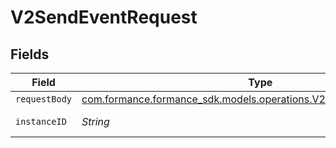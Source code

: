 # V2SendEventRequest


## Fields

| Field                                                                                                                   | Type                                                                                                                    | Required                                                                                                                | Description                                                                                                             |
| ----------------------------------------------------------------------------------------------------------------------- | ----------------------------------------------------------------------------------------------------------------------- | ----------------------------------------------------------------------------------------------------------------------- | ----------------------------------------------------------------------------------------------------------------------- |
| `requestBody`                                                                                                           | [com.formance.formance_sdk.models.operations.V2SendEventRequestBody](../../models/operations/V2SendEventRequestBody.md) | :heavy_minus_sign:                                                                                                      | N/A                                                                                                                     |
| `instanceID`                                                                                                            | *String*                                                                                                                | :heavy_check_mark:                                                                                                      | The instance id                                                                                                         |